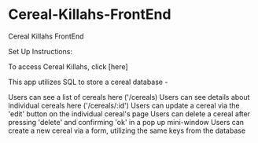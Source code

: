 # Cereal-Killahs-FrontEnd
Cereal Killahs FrontEnd


Set Up Instructions: 

To access Cereal Killahs, click [here]

This app utilizes SQL to store a cereal database - 


Users can see a list of cereals here ('/cereals)
Users can see details about individual cereals here ('/cereals/:id')
Users can update a cereal via the 'edit' button on the individual cereal's page
Users can delete a cereal after pressing 'delete'  and confirming 'ok' in a pop up mini-window
Users can create a new cereal via a form, utilizing the same keys from the database



